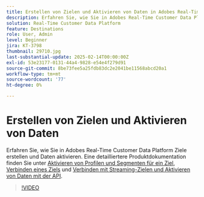 ```yaml
---
title: Erstellen von Zielen und Aktivieren von Daten in Adobes Real-Time Customer Data Platform (RTCDP)
description: Erfahren Sie, wie Sie in Adobes Real-Time Customer Data Platform Ziele erstellen und Daten aktivieren
solution: Real-Time Customer Data Platform
feature: Destinations
role: User, Admin
level: Beginner
jira: KT-3798
thumbnail: 29710.jpg
last-substantial-update: 2025-02-14T00:00:00Z
exl-id: 53e23177-0131-44a4-9828-e54e4f279d91
source-git-commit: 8be73fee5a25fdb83dc2e2041be11568abcd20a1
workflow-type: tm+mt
source-wordcount: '77'
ht-degree: 0%

---
```


# Erstellen von Zielen und Aktivieren von Daten

Erfahren Sie, wie Sie in Adobes Real-Time Customer Data Platform Ziele erstellen und Daten aktivieren. Eine detailliertere Produktdokumentation finden Sie unter [Aktivieren von Profilen und Segmenten für ein Ziel](https://experienceleague.adobe.com/docs/experience-platform/rtcdp/destinations/dest-tutorials/activate-destinations.html?lang=de), [Verbinden eines Ziels](https://experienceleague.adobe.com/docs/experience-platform/rtcdp/destinations/dest-tutorials/connect-destination.html?lang=de) und [Verbinden mit Streaming-Zielen und Aktivieren von Daten mit der API](https://experienceleague.adobe.com/docs/experience-platform/rtcdp/destinations/api-tutorials/streaming-destinations-api-tutorial.html?lang=de).

>[!VIDEO](https://video.tv.adobe.com/v/29710?learn=on&enablevpops)

